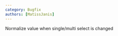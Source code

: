 ```yaml
---
category: Bugfix
authors: [MatissJanis]
---
```


Normalize value when single/multi select is changed
